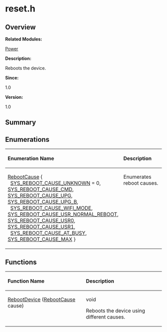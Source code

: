 # reset.h<a name="ZH-CN_TOPIC_0000001054876468"></a>

## **Overview**<a name="section1768350754191850"></a>

**Related Modules:**

[Power](Power.md)

**Description:**

Reboots the device. 

**Since:**

1.0

**Version:**

1.0

## **Summary**<a name="section1839431681191850"></a>

## Enumerations<a name="enum-members"></a>

<a name="table1292592086191850"></a>
<table><thead align="left"><tr id="row2038669060191850"><th class="cellrowborder" valign="top" width="50%" id="mcps1.1.3.1.1"><p id="p1740412485191850"><a name="p1740412485191850"></a><a name="p1740412485191850"></a>Enumeration Name</p>
</th>
<th class="cellrowborder" valign="top" width="50%" id="mcps1.1.3.1.2"><p id="p1081550326191850"><a name="p1081550326191850"></a><a name="p1081550326191850"></a>Description</p>
</th>
</tr>
</thead>
<tbody><tr id="row1344552052191850"><td class="cellrowborder" valign="top" width="50%" headers="mcps1.1.3.1.1 "><p id="p1040218533191850"><a name="p1040218533191850"></a><a name="p1040218533191850"></a><a href="Power.md#gaeac1b873015f5b0a8aa7f3c068507426">RebootCause</a> { &nbsp;&nbsp;<a href="Power.md#ggaeac1b873015f5b0a8aa7f3c068507426a04a0e86a44ea0d7600cd026650b5ffe7">SYS_REBOOT_CAUSE_UNKNOWN</a> = 0, <a href="Power.md#ggaeac1b873015f5b0a8aa7f3c068507426ab49da9db95acfa014af9f23d78dbb1a4">SYS_REBOOT_CAUSE_CMD</a>, <a href="Power.md#ggaeac1b873015f5b0a8aa7f3c068507426a7c1427e708ac62940fa085be165d8f85">SYS_REBOOT_CAUSE_UPG</a>, <a href="Power.md#ggaeac1b873015f5b0a8aa7f3c068507426aa88786682350e9f0a17f7a23554bd8d1">SYS_REBOOT_CAUSE_UPG_B</a>, &nbsp;&nbsp;<a href="Power.md#ggaeac1b873015f5b0a8aa7f3c068507426aeff008205aabb73ffa286cd4c0eaad89">SYS_REBOOT_CAUSE_WIFI_MODE</a>, <a href="Power.md#ggaeac1b873015f5b0a8aa7f3c068507426af1e3a68edd40db56d76067ed1e24b85b">SYS_REBOOT_CAUSE_USR_NORMAL_REBOOT</a>, <a href="Power.md#ggaeac1b873015f5b0a8aa7f3c068507426acb3dfe8998e30cc72aa0a6b70e2c5bcf">SYS_REBOOT_CAUSE_USR0</a>, <a href="Power.md#ggaeac1b873015f5b0a8aa7f3c068507426aa523e821f1c3f0917f08db5a2aad782c">SYS_REBOOT_CAUSE_USR1</a>, &nbsp;&nbsp;<a href="Power.md#ggaeac1b873015f5b0a8aa7f3c068507426af96d2c4f5a95fb704ec5296f0c417dbf">SYS_REBOOT_CAUSE_AT_BUSY</a>, <a href="Power.md#ggaeac1b873015f5b0a8aa7f3c068507426a14fea85ad30317c373b6609d33d36bde">SYS_REBOOT_CAUSE_MAX</a> }</p>
</td>
<td class="cellrowborder" valign="top" width="50%" headers="mcps1.1.3.1.2 "><p id="p1371959254191850"><a name="p1371959254191850"></a><a name="p1371959254191850"></a>Enumerates reboot causes. </p>
</td>
</tr>
</tbody>
</table>

## Functions<a name="func-members"></a>

<a name="table894156323191850"></a>
<table><thead align="left"><tr id="row1661105463191850"><th class="cellrowborder" valign="top" width="50%" id="mcps1.1.3.1.1"><p id="p335484545191850"><a name="p335484545191850"></a><a name="p335484545191850"></a>Function Name</p>
</th>
<th class="cellrowborder" valign="top" width="50%" id="mcps1.1.3.1.2"><p id="p38630697191850"><a name="p38630697191850"></a><a name="p38630697191850"></a>Description</p>
</th>
</tr>
</thead>
<tbody><tr id="row1122026798191850"><td class="cellrowborder" valign="top" width="50%" headers="mcps1.1.3.1.1 "><p id="p730309420191850"><a name="p730309420191850"></a><a name="p730309420191850"></a><a href="Power.md#ga3653c23553991eac26fa69f6a23e8987">RebootDevice</a> (<a href="Power.md#gaeac1b873015f5b0a8aa7f3c068507426">RebootCause</a> cause)</p>
</td>
<td class="cellrowborder" valign="top" width="50%" headers="mcps1.1.3.1.2 "><p id="p787406874191850"><a name="p787406874191850"></a><a name="p787406874191850"></a>void&nbsp;</p>
<p id="p819083551191850"><a name="p819083551191850"></a><a name="p819083551191850"></a>Reboots the device using different causes. </p>
</td>
</tr>
</tbody>
</table>

